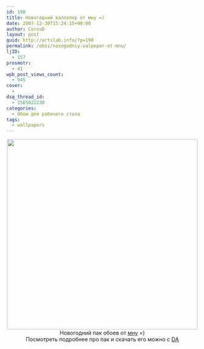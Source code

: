 ```yaml
---
id: 190
title: Новогодний валпепер от мну =)
date: 2007-12-30T15:24:15+00:00
author: CorouD
layout: post
guid: http://artslab.info/?p=190
permalink: /oboi/novogodniy-valpeper-ot-mnu/
ljID:
  - 157
prosmotr:
  - 41
wpb_post_views_count:
  - 945
cover:
  - 
dsq_thread_id:
  - 1565022230
categories:
  - Обои для рабочего стола
tags:
  - wallpapers
---
```

<p style="text-align: center">
  <img src="http://fc02.deviantart.com/fs23/i/2007/364/d/f/Happy_New_Year_2008_Wallpaper_by_CorouD.png" height="500" width="500" /><br /> Новогодний пак обоев от <a href="http://coroud.deviantart.com/">мну</a> =)<br /> Посмотреть подробнее про пак и скачать его можно с <a href="http://coroud.deviantart.com/art/Happy-New-Year-2008-Wallpaper-73323716">DA</a>
</p>